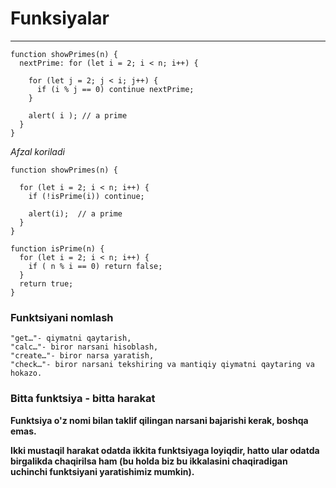 # Funksiyalar

---

```
function showPrimes(n) {
  nextPrime: for (let i = 2; i < n; i++) {

    for (let j = 2; j < i; j++) {
      if (i % j == 0) continue nextPrime;
    }

    alert( i ); // a prime
  }
}
```

_Afzal koriladi_

```
function showPrimes(n) {

  for (let i = 2; i < n; i++) {
    if (!isPrime(i)) continue;

    alert(i);  // a prime
  }
}

function isPrime(n) {
  for (let i = 2; i < n; i++) {
    if ( n % i == 0) return false;
  }
  return true;
}
```

### Funktsiyani nomlash

```
"get…"- qiymatni qaytarish,
"calc…"- biror narsani hisoblash,
"create…"- biror narsa yaratish,
"check…"- biror narsani tekshiring va mantiqiy qiymatni qaytaring va hokazo.
```

### Bitta funktsiya - bitta harakat

**Funktsiya o'z nomi bilan taklif qilingan narsani bajarishi kerak, boshqa emas.**

**Ikki mustaqil harakat odatda ikkita funktsiyaga loyiqdir, hatto ular odatda birgalikda chaqirilsa ham (bu holda biz bu ikkalasini chaqiradigan uchinchi funktsiyani yaratishimiz mumkin).**
